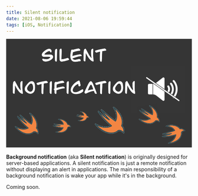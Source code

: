 ```yaml
---
title: Silent notification
date: 2021-08-06 19:59:44
tags: [iOS, Notification]
---
```


![](/Post-Resources/Silent-Notification/silent_notification.png "")

**Background notification** (aka **Silent notification**) is originally designed for server-based applications. A silent notification is just a remote notification without displaying an alert in applications. The main responsibility of a background notification is wake your app while it's in the background.

<!-- more --> 

Coming soon.